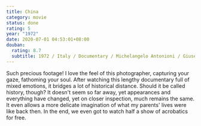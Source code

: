 ```yaml
---
title: China
category: movie
status: done
rating: 5
year: "1972"
date: 2020-07-01 04:53:01+08:00
douban:
  rating: 8.7
  subtitle: 1972 / Italy / Documentary / Michelangelo Antonioni / Giuseppe Rinaldi
---
```


Such precious footage! I love the feel of this photographer, capturing your gaze, fathoming your soul. After watching this lengthy documentary full of mixed emotions, it bridges a lot of historical distance. Should it be called history, though? It doesn't seem so far away, yet appearances and everything have changed, yet on closer inspection, much remains the same. It even allows a more delicate imagination of what my parents' lives were like back then. In the end, we even got to watch half a show of acrobatics for free.
